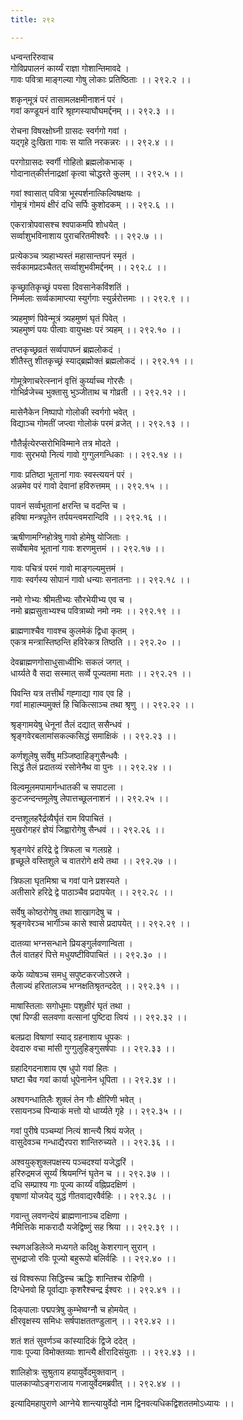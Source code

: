 ```yaml
---
title: २९२

---
```

धन्वन्तरिरुवाच  
गोविप्रपालनं कार्य्यं राज्ञा गोशान्तिमावदे ।  
गावः पवित्रा माङ्गल्या गोषु लोकाः प्रतिष्ठिताः ।। २९२.२ ।।  
  
शकृन्‌मूत्रं परं तासामलक्षमीनाशनं परं ।  
गवां कण्डूयनं वारि श्रृह्गस्याघौघमर्द्दनम् ।। २९२.३ ।।  
  
रोचना विषरक्षोघ्नी ग्रासदः स्वर्गगो गवां ।  
यद्‌गृहे दुःखिता गावः स याति नरकन्नरः ।। २९२.४ ।।  
  
परगोग्रासदः स्वर्गी गोहितो ब्रह्मलोकभाक् ।  
गोदानात्‌कीर्त्तनाद्रक्षां कृत्वा चोद्धरते कुलम् ।। २९२.५ ।।  
  
गवां श्वासात् पवित्रा भूस्पर्शनात्किल्विषक्षयः ।  
गोमृत्रं गोमयं क्षीरं दधि सर्पिः कुशोदकम् ।। २९२.६ ।।  
  
एकरात्रोपवासश्च श्वपाकमपि शोधयेत् ।  
सर्व्वाशुभविनाशाय पुराचरितमीश्वरैः ।। २९२.७ ।।  
  
प्रत्येकञ्च त्र्यहाभ्यस्तं महासान्तपनं स्मृतं ।  
सर्वकामप्रदञ्चैतत् सर्व्वाशुभवीमर्द्दनम् ।। २९२.८ ।।  
  
कृच्छ्रातिकृच्छ्रं पयसा दिवसानेकविंशतिं ।  
निर्म्मलाः सर्व्वकामाप्त्या स्युर्गगाः स्युर्न्नरोत्तमाः ।। २९२.९ ।।  
  
त्र्यहमुष्णं पिवेन्मूत्रं त्र्यहमुष्णं घृतं पिवेत् ।  
त्र्यहमुष्णं पयः पीत्वाः वायुभक्षः परं त्र्यहम् ।। २९२.१० ।।  
  
तप्तकृच्छ्रव्रतं सर्व्वपापघ्नं ब्रह्मलोकदं ।  
शीतैस्तु शीतकृच्छ्रं स्याद्‌ब्रह्मोक्तं ब्रह्मलोकदं ।। २९२.११ ।।  
  
गोमूत्रेणाचरेत्स्नानं वृत्तिं कुर्य्याच्च गोरसैः ।  
गोभिर्व्रजेच्च भुक्तासु भुञ्जीताथ च गोव्रती ।। २९२.१२ ।।  
  
मासेनैकेन निष्पापो गोलोकी स्वर्गगो भवेत् ।  
विद्याञ्च गोमतीं जप्त्वा गोलोकं परमं व्रजेत् ।। २९२.१३ ।।  
  
गौतैर्न्नृत्येरप्सरोभिविम्माने तत्र मोदते ।  
गावः सुरभयो नित्यं गावो गुग्गुलगन्धिकाः ।। २९२.१४ ।।  
  
गावः प्रतिष्ठा भूतानां गावः स्वस्त्ययनं परं ।  
अन्नमेव परं गावो देवानां हविरुत्तमम् ।। २९२.१५ ।।  
  
पावनं सर्व्वभूतानां क्षरन्ति च वदन्ति च ।  
हविषा मन्त्रपूतेन तर्पयन्त्वमरान्दिवि ।। २९२.१६ ।।  
  
ऋषीणामग्निहोत्रेषु गावो होमेषु योजिताः ।  
सर्व्वेषामेव भूतानां गावः शरणमुत्तमं ।। २९२.१७ ।।  
  
गावः पचित्रं परमं गावो माङ्गल्यमुत्तमं ।  
गावः स्वर्गस्य सोपानं गावो धन्याः सनातनाः ।। २९२.१८ ।।  
  
नमो गोभ्यः श्रीमतीभ्यः सौरभेयीभ्य एव च ।  
नमो ब्रह्मसुताभ्यश्च पवित्राब्यो नमो नमः ।। २९२.१९ ।।  
  
ब्राह्मणाश्चैव गावश्च कुलमेकं द्विधा कृतम् ।  
एकत्र मन्त्रास्तिष्ठन्ति हविरेकत्र तिष्ठति ।। २९२.२० ।।  
  
देवब्राह्मणगोसाधुसाध्वीभिः सकलं जगत् ।  
धार्य्यते वै सदा सस्मात् सर्व्वे पूज्यतमा मताः ।। २९२.२१ ।।  
  
पिवन्ति यत्र तत्तीर्थं गह्गाद्या गाव एव हि ।  
गवां माहात्म्यमुक्तं हि चिकित्साञ्च तथा श्रृणु ।। २९२.२२ ।।  
  
श्रृङ्गामयेषु धेनूनां तैलं दद्यात् ससैन्धवं ।  
श्रृङ्गवेरबलामांसकल्कसिद्धं समाक्षिकं ।। २९२.२३ ।।  
  
कर्णशूलेषु सर्वेषु मञ्जिष्ठाहिङ्गुसैन्धवैः ।  
सिद्धं तैलं प्रदातव्यं रसोनेनैथ वा पुनः ।। २९२.२४ ।।  
  
विल्वमूलमपामार्गन्धातकी च सपाटला ।  
कुटजन्दन्तमूलेषु लेपात्तच्छूलनाशनं ।। २९२.२५ ।।  
  
दन्तशूलहरैर्द्रव्यैर्घृतं राम विपाचितं ।  
मुखरोगहरं ज्ञेयं जिह्वारोगेषु सैन्धवं ।। २९२.२६ ।।  
  
श्रृङ्गवेरं हरिद्रे द्वे त्रिफला च गलग्रहे ।  
हृच्छूले वस्तिशुले च वातरोगे क्षये तथा ।। २९२.२७ ।।  
  
त्रिफला घृतमिश्रा च गवां पाने प्रशस्यते ।  
अतीसारे हरिद्रे द्वे पाठाञ्चैव प्रदापयेत् ।। २९२.२८ ।।  
  
सर्वेषु कोष्ठरोगेषु तथा शाखागदेषु च ।  
श्रृङ्गवेरञ्च भार्गीञ्च कासे श्वासे प्रदापयेत् ।। २९२.२९ ।।  
  
दातव्या भग्नसन्धाने प्रियङ्गुर्लवणान्विता ।  
तैलं वातहरं पित्ते मधुयष्टीविपाचितं ।। २९२.३० ।।  
  
कफे व्योषञ्च समधु सपुष्टकरजोऽस्रजे ।  
तैलाज्यं हरितालञ्च भग्नक्षतिश्रृतन्ददेत् ।। २९२.३१ ।।  
  
माषास्तिलाः सगोधूमाः पशुक्षीरं घृतं तथा ।  
एषां पिण्डी सलवणा वत्सानां पुष्टिदा त्वियं ।। २९२.३२ ।।  
  
बलप्रदा विषाणां स्याद् ग्रहनाशाय धूपकः ।  
देवदारु वचा मांसी गुग्गुलुहिङ्गुसर्षपाः ।। २९२.३३ ।।  
  
ग्रहादिगदनाशाय एष धुपो गवां हितः ।  
घष्टा चैव गवां कार्या धूपेनानेन धूपिता ।। २९२.३४ ।।  
  
अश्वगन्धातिलैः शुक्लं तेन गौः क्षीरिणी भवेत् ।  
रसायनञ्च पिन्याकं मत्तो यो धार्य्यते गृहे ।। २९२.३५ ।।  
  
गवां पुरीषे पञ्चम्यां नित्यं शान्त्यै श्रियं यजेत् ।  
वासुदेवञ्च गन्धाद्यैरपरा शान्तिरुच्यते ।। २९२.३६ ।।  
  
अश्वयुक्‌शुक्लपक्षस्य पञ्चदश्यां यजेद्धरिं ।  
हरिरुद्रमजं सूर्य्यं श्रियमग्निं घृतेन च ।। २९२.३७ ।।  
दधि सम्प्राश्य गाः पूज्य कार्य्यं वह्निप्रदक्षिणं ।  
वृषाणां योजयेद् युद्धं गीतवाद्यरवैर्वहिः ।। २९२.३८ ।।  
  
गवान्तु लवणन्देयं ब्राह्मणानाञ्च दक्षिणा ।  
नैमित्तिके माकरादौ यजेद्विष्णुं सह श्रिया ।। २९२.३९ ।।  
  
स्थणअडिलेव्जे मध्यगते कदिक्षु केशरगान् सुरान् ।  
सुभद्राजो रविः पूज्यो बहुरूपो बलिर्वहिः ।। २९२.४० ।।  
  
खं विश्वरूपा सिद्धिस्च ऋद्धिः शान्तिश्च रोहिणी ।  
दिग्धेनवो हि पूर्वाद्याः कृशरैश्चन्द्र ईश्वरः ।। २९२.४१ ।।  
  
दिक्‌पालाः पद्मपत्रेषु कुम्भेष्वग्नौ च होमयेत् ।  
क्षीरवृक्षस्य समिधः सर्षपाक्षततण्डुलान् ।। २९२.४२ ।।  
  
शतं शतं सुवर्णञ्च कांस्यादिकं द्विजे ददेत् ।  
गावः पूज्या विमोक्तव्याः शान्त्यै क्षीरादिसंयुताः ।। २९२.४३ ।।  
  
शालिहोत्रः सुश्रुताय हयायुर्वेदमुक्तवान् ।  
पालकाप्योऽङ्गराजाय गजायुर्वेदमब्रवीत् ।। २९२.४४ ।।  
  
इत्यादिमहापुराणे आग्नेये शान्त्यायुर्वेदो नाम द्विनवत्यधिकद्विशततमोऽध्यायः ।।